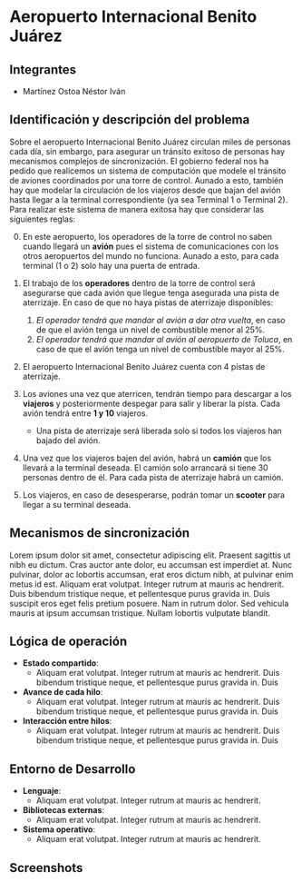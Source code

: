 # Aeropuerto Internacional Benito Juárez 

## Integrantes

* Martínez Ostoa Néstor Iván 

## Identificación y descripción del problema

Sobre el aeropuerto Internacional Benito Juárez circulan miles de personas cada día, sin embargo, para asegurar un tránsito exitoso de personas hay mecanismos complejos de sincronización. El gobierno federal nos ha pedido que realicemos un sistema de computación que modele el tránsito de aviones coordinados por una torre de control. Aunado a esto, también hay que modelar la circulación de los viajeros desde que bajan del avión hasta llegar a la terminal correspondiente (ya sea Terminal 1 o Terminal 2). Para realizar este sistema de manera exitosa hay que considerar las siguientes reglas: 

0. En este aeropuerto, los operadores de la torre de control no saben cuando llegará un **avión** pues el sistema de comunicaciones con los otros aeropuertos del mundo no funciona. Aunado a esto, para cada terminal (1 o 2) solo hay una puerta de entrada. 

1. El trabajo de los **operadores** dentro de la torre de control será asegurarse que cada avión que llegue tenga asegurada una pista de aterrizaje. En caso de que no haya pistas de aterrizaje disponibles:
   1. *El operador tendrá que mandar al avión a dar otra vuelta*, en caso de que el avión tenga un nivel de combustible menor al 25%. 
   2. *El operador tendrá que mandar al avión al aeropuerto de Toluca*, en caso de que el avión tenga un nivel de combustible mayor al 25%. 
2. El aeropuerto Internacional Benito Juárez cuenta con 4 pistas de aterrizaje. 
3. Los aviones una vez que aterricen, tendrán tiempo para descargar a los **viajeros** y posteriormente despegar para salir y liberar la pista. Cada avión tendrá entre **1 y 10** viajeros.
   * Una pista de aterrizaje será liberada solo si todos los viajeros han bajado del avión. 
4. Una vez que los viajeros bajen del avión, habrá un **camión** que los llevará a la terminal deseada. El camión solo arrancará si tiene 30 personas dentro de él. Para cada pista de aterrizaje habrá un camión. 
5. Los viajeros, en caso de desesperarse, podrán tomar un **scooter** para llegar a su terminal deseada. 

## Mecanismos de sincronización

Lorem ipsum dolor sit amet, consectetur adipiscing elit. Praesent sagittis ut nibh eu dictum. Cras auctor ante dolor, eu accumsan est imperdiet at. Nunc pulvinar, dolor ac lobortis accumsan, erat eros dictum nibh, at pulvinar enim metus id est. Aliquam erat volutpat. Integer rutrum at mauris ac hendrerit. Duis bibendum tristique neque, et pellentesque purus gravida in. Duis suscipit eros eget felis pretium posuere. Nam in rutrum dolor. Sed vehicula mauris at ipsum accumsan tristique. Nullam lobortis vulputate blandit.

## Lógica de operación

* **Estado compartido**:
  * Aliquam erat volutpat. Integer rutrum at mauris ac hendrerit. Duis bibendum tristique neque, et pellentesque purus gravida in. Duis 
* **Avance de cada hilo**: 
  * Aliquam erat volutpat. Integer rutrum at mauris ac hendrerit. Duis bibendum tristique neque, et pellentesque purus gravida in. Duis 
* **Interacción entre hilos**:
  * Aliquam erat volutpat. Integer rutrum at mauris ac hendrerit. Duis bibendum tristique neque, et pellentesque purus gravida in. Duis 

## Entorno de Desarrollo

* **Lenguaje**:
  * Aliquam erat volutpat. Integer rutrum at mauris ac hendrerit. 
* **Bibliotecas externas**:
  * Aliquam erat volutpat. Integer rutrum at mauris ac hendrerit. 
* **Sistema operativo**:
  * Aliquam erat volutpat. Integer rutrum at mauris ac hendrerit. 

## Screenshots

